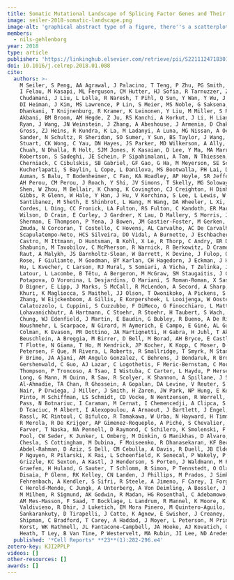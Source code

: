 ```yaml
---
title: Somatic Mutational Landscape of Splicing Factor Genes and Their Functional Consequences across 33 Cancer Types
image: seiler-2018-somatic-landscape.png
image-alt: 'graphical abstract type of a figure, there''s a scatterplot and a heatmat and a third graphic'
members:
  - nils-gehlenborg
year: 2018
type: article
publisher: 'https://linkinghub.elsevier.com/retrieve/pii/S2211124718301529'
doi: 10.1016/j.celrep.2018.01.088
cite:
  authors: >-
    M Seiler, S Peng, AA Agrawal, J Palacino, T Teng, P Zhu, PG Smith, S Buonamici, L Yu, SJ Caesar-Johnson, JA Demchok,
    I Felau, M Kasapi, ML Ferguson, CM Hutter, HJ Sofia, R Tarnuzzer, Z Wang, L Yang, JC Zenklusen, JJ Zhang, S
    Chudamani, J Liu, L Lolla, R Naresh, T Pihl, Q Sun, Y Wan, Y Wu, J Cho, T DeFreitas, S Frazer, N Gehlenborg, G Getz,
    DI Heiman, J Kim, MS Lawrence, P Lin, S Meier, MS Noble, G Saksena, D Voet, H Zhang, B Bernard, N Chambwe, V
    Dhankani, T Knijnenburg, R Kramer, K Leinonen, Y Liu, M Miller, S Reynolds, I Shmulevich, V Thorsson, W Zhang, R
    Akbani, BM Broom, AM Hegde, Z Ju, RS Kanchi, A Korkut, J Li, H Liang, S Ling, W Liu, Y Lu, GB Mills, KS Ng, A Rao, M
    Ryan, J Wang, JN Weinstein, J Zhang, A Abeshouse, J Armenia, D Chakravarty, WK Chatila, I De Bruijn, J Gao, BE
    Gross, ZJ Heins, R Kundra, K La, M Ladanyi, A Luna, MG Nissan, A Ochoa, SM Phillips, E Reznik, F Sanchez-Vega, C
    Sander, N Schultz, R Sheridan, SO Sumer, Y Sun, BS Taylor, J Wang, H Zhang, P Anur, M Peto, P Spellman, C Benz, JM
    Stuart, CK Wong, C Yau, DN Hayes, JS Parker, MD Wilkerson, A Ally, M Balasundaram, R Bowlby, D Brooks, R Carlsen, E
    Chuah, N Dhalla, R Holt, SJM Jones, K Kasaian, D Lee, Y Ma, MA Marra, M Mayo, RA Moore, AJ Mungall, K Mungall, AG
    Robertson, S Sadeghi, JE Schein, P Sipahimalani, A Tam, N Thiessen, K Tse, T Wong, AC Berger, R Beroukhim, AD
    Cherniack, C Cibulskis, SB Gabriel, GF Gao, G Ha, M Meyerson, SE Schumacher, J Shih, MH Kucherlapati, RS
    Kucherlapati, S Baylin, L Cope, L Danilova, MS Bootwalla, PH Lai, DT Maglinte, DJ Van Den Berg, DJ Weisenberger, JT
    Auman, S Balu, T Bodenheimer, C Fan, KA Hoadley, AP Hoyle, SR Jefferys, CD Jones, S Meng, PA Mieczkowski, LE Mose,
    AH Perou, CM Perou, J Roach, Y Shi, JV Simons, T Skelly, MG Soloway, D Tan, U Veluvolu, H Fan, T Hinoue, PW Laird, H
    Shen, W Zhou, M Bellair, K Chang, K Covington, CJ Creighton, H Dinh, HV Doddapaneni, LA Donehower, J Drummond, RA
    Gibbs, R Glenn, W Hale, Y Han, J Hu, V Korchina, S Lee, L Lewis, W Li, X Liu, M Morgan, D Morton, D Muzny, J
    Santibanez, M Sheth, E Shinbrot, L Wang, M Wang, DA Wheeler, L Xi, F Zhao, J Hess, EL Appelbaum, M Bailey, MG
    Cordes, L Ding, CC Fronick, LA Fulton, RS Fulton, C Kandoth, ER Mardis, MD McLellan, CA Miller, HK Schmidt, RK
    Wilson, D Crain, E Curley, J Gardner, K Lau, D Mallery, S Morris, J Paulauskis, R Penny, C Shelton, T Shelton, M
    Sherman, E Thompson, P Yena, J Bowen, JM Gastier-Foster, M Gerken, KM Leraas, TM Lichtenberg, NC Ramirez, L Wise, E
    Zmuda, N Corcoran, T Costello, C Hovens, AL Carvalho, AC De Carvalho, JH Fregnani, A Longatto-Filho, RM Reis, C
    Scapulatempo-Neto, HCS Silveira, DO Vidal, A Burnette, J Eschbacher, B Hermes, A Noss, R Singh, ML Anderson, PD
    Castro, M Ittmann, D Huntsman, B Kohl, X Le, R Thorp, C Andry, ER Duffy, V Lyadov, O Paklina, G Setdikova, A
    Shabunin, M Tavobilov, C McPherson, R Warnick, R Berkowitz, D Cramer, C Feltmate, N Horowitz, A Kibel, M Muto, CP
    Raut, A Malykh, JS Barnholtz-Sloan, W Barrett, K Devine, J Fulop, QT Ostrom, K Shimmel, Y Wolinsky, AE Sloan, A De
    Rose, F Giuliante, M Goodman, BY Karlan, CH Hagedorn, J Eckman, J Harr, J Myers, K Tucker, LA Zach, B Deyarmin, H
    Hu, L Kvecher, C Larson, RJ Mural, S Somiari, A Vicha, T Zelinka, J Bennett, M Iacocca, B Rabeno, P Swanson, M
    Latour, L Lacombe, B Têtu, A Bergeron, M McGraw, SM Staugaitis, J Chabot, H Hibshoosh, A Sepulveda, T Su, T Wang, O
    Potapova, O Voronina, L Desjardins, O Mariani, S Roman-Roman, X Sastre, MH Stern, F Cheng, S Signoretti, A Berchuck,
    D Bigner, E Lipp, J Marks, S McCall, R McLendon, A Secord, A Sharp, M Behera, DJ Brat, A Chen, K Delman, S Force, F
    Khuri, K Magliocca, S Maithel, JJ Olson, T Owonikoko, A Pickens, S Ramalingam, DM Shin, G Sica, EG Van Meir, H
    Zhang, W Eijckenboom, A Gillis, E Korpershoek, L Looijenga, W Oosterhuis, H Stoop, KE Van Kessel, EC Zwarthoff, C
    Calatozzolo, L Cuppini, S Cuzzubbo, F DiMeco, G Finocchiaro, L Mattei, A Perin, B Pollo, C Chen, J Houck, P
    Lohavanichbutr, A Hartmann, C Stoehr, R Stoehr, H Taubert, S Wach, B Wullich, W Kycler, D Murawa, M Wiznerowicz, K
    Chung, WJ Edenfield, J Martin, E Baudin, G Bubley, R Bueno, A De Rienzo, WG Richards, S Kalkanis, T Mikkelsen, H
    Noushmehr, L Scarpace, N Girard, M Aymerich, E Campo, E Giné, AL Guillermo, N Van Bang, PT Hanh, BD Phu, Y Tang, H
    Colman, K Evason, PR Dottino, JA Martignetti, H Gabra, H Juhl, T Akeredolu, S Stepa, D Hoon, K Ahn, KJ Kang, F
    Beuschlein, A Breggia, M Birrer, D Bell, M Borad, AH Bryce, E Castle, V Chandan, J Cheville, JA Copland, M Farnell,
    T Flotte, N Giama, T Ho, M Kendrick, JP Kocher, K Kopp, C Moser, D Nagorney, D O’Brien, BP O’Neill, T Patel, G
    Petersen, F Que, M Rivera, L Roberts, R Smallridge, T Smyrk, M Stanton, RH Thompson, M Torbenson, JD Yang, L Zhang,
    F Brimo, JA Ajani, AM Angulo Gonzalez, C Behrens, J Bondaruk, R Broaddus, B Czerniak, B Esmaeli, J Fujimoto, J
    Gershenwald, C Guo, AJ Lazar, C Logothetis, F Meric-Bernstam, C Moran, L Ramondetta, D Rice, A Sood, P Tamboli, T
    Thompson, P Troncoso, A Tsao, I Wistuba, C Carter, L Haydu, P Hersey, V Jakrot, H Kakavand, R Kefford, K Lee, G
    Long, G Mann, M Quinn, R Saw, R Scolyer, K Shannon, A Spillane, J Stretch, M Synott, J Thompson, J Wilmott, H
    Al-Ahmadie, TA Chan, R Ghossein, A Gopalan, DA Levine, V Reuter, S Singer, B Singh, NV Tien, T Broudy, C Mirsaidi, P
    Nair, P Drwiega, J Miller, J Smith, H Zaren, JW Park, NP Hung, E Kebebew, WM Linehan, AR Metwalli, K Pacak, PA
    Pinto, M Schiffman, LS Schmidt, CD Vocke, N Wentzensen, R Worrell, H Yang, M Moncrieff, C Goparaju, J Melamed, H
    Pass, N Botnariuc, I Caraman, M Cernat, I Chemencedji, A Clipca, S Doruc, G Gorincioi, S Mura, M Pirtac, I Stancul,
    D Tcaciuc, M Albert, I Alexopoulou, A Arnaout, J Bartlett, J Engel, S Gilbert, J Parfitt, H Sekhon, G Thomas, DM
    Rassl, RC Rintoul, C Bifulco, R Tamakawa, W Urba, N Hayward, H Timmers, A Antenucci, F Facciolo, G Grazi, M Marino,
    R Merola, R De Krijger, AP Gimenez-Roqueplo, A Piché, S Chevalier, G McKercher, K Birsoy, G Barnett, C Brewer, C
    Farver, T Naska, NA Pennell, D Raymond, C Schilero, K Smolenski, F Williams, C Morrison, JA Borgia, MJ Liptay, M
    Pool, CW Seder, K Junker, L Omberg, M Dinkin, G Manikhas, D Alvaro, MC Bragazzi, V Cardinale, G Carpino, E Gaudio, D
    Chesla, S Cottingham, M Dubina, F Moiseenko, R Dhanasekaran, KF Becker, KP Janssen, J Slotta-Huspenina, MH
    Abdel-Rahman, D Aziz, S Bell, CM Cebulla, A Davis, R Duell, JB Elder, J Hilty, B Kumar, J Lang, NL Lehman, R Mandt,
    P Nguyen, R Pilarski, K Rai, L Schoenfield, K Senecal, P Wakely, P Hansen, R Lechan, J Powers, A Tischler, WE
    Grizzle, KC Sexton, A Kastl, J Henderson, S Porten, J Waldmann, M Fassnacht, SL Asa, D Schadendorf, M Couce, M
    Graefen, H Huland, G Sauter, T Schlomm, R Simon, P Tennstedt, O Olabode, M Nelson, O Bathe, PR Carroll, JM Chan, P
    Disaia, P Glenn, RK Kelley, CN Landen, J Phillips, M Prados, J Simko, K Smith-McCune, S VandenBerg, K Roggin, A
    Fehrenbach, A Kendler, S Sifri, R Steele, A Jimeno, F Carey, I Forgie, M Mannelli, M Carney, B Hernandez, B Campos,
    C Herold-Mende, C Jungk, A Unterberg, A Von Deimling, A Bossler, J Galbraith, L Jacobus, M Knudson, T Knutson, D Ma,
    M Milhem, R Sigmund, AK Godwin, R Madan, HG Rosenthal, C Adebamowo, SN Adebamowo, A Boussioutas, D Beer, T Giordano,
    AM Mes-Masson, F Saad, T Bocklage, L Landrum, R Mannel, K Moore, K Moxley, R Postier, J Walker, R Zuna, M Feldman, F
    Valdivieso, R Dhir, J Luketich, EM Mora Pinero, M Quintero-Aguilo, CG Carlotti, JS Dos Santos, R Kemp, A
    Sankarankuty, D Tirapelli, J Catto, K Agnew, E Swisher, J Creaney, B Robinson, CS Shelley, EM Godwin, S Kendall, C
    Shipman, C Bradford, T Carey, A Haddad, J Moyer, L Peterson, M Prince, L Rozek, G Wolf, R Bowman, KM Fong, I Yang, R
    Korst, WK Rathmell, JL Fantacone-Campbell, JA Hooke, AJ Kovatich, CD Shriver, J DiPersio, B Drake, R Govindan, S
    Heath, T Ley, B Van Tine, P Westervelt, MA Rubin, JI Lee, ND Aredes, A Mariamidze
  published: '*Cell Reports* **23**(1):282-296.e4'
zotero-key: KJI2PPLP
videos: []
other-resources: []
awards: []
---
```


